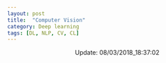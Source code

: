 ```yaml
---
layout: post
title:  "Computer Vision"
category: Deep learning
tags: [DL, NLP, CV, CL]
---
```






<center> Update: 08/03/2018_18:37:02</center>

  	
